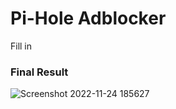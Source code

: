# Pi-Hole Adblocker


Fill in


### Final Result
![Screenshot 2022-11-24 185627](https://user-images.githubusercontent.com/92404926/203875949-785a7fc6-ddd1-4e77-bd77-8fc2d14e5d6e.png)
